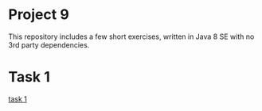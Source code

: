 # Project 9

This repository includes a few short exercises, written in Java 8 SE with no 3rd party dependencies.

# Task 1

[task 1](/main/martintrollip/task1)

